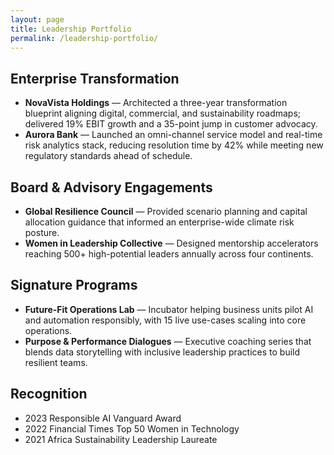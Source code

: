 ```yaml
---
layout: page
title: Leadership Portfolio
permalink: /leadership-portfolio/
---
```


## Enterprise Transformation
- **NovaVista Holdings** — Architected a three-year transformation blueprint
  aligning digital, commercial, and sustainability roadmaps; delivered 19% EBIT
growth and a 35-point jump in customer advocacy.
- **Aurora Bank** — Launched an omni-channel service model and real-time risk
  analytics stack, reducing resolution time by 42% while meeting new regulatory
  standards ahead of schedule.

## Board & Advisory Engagements
- **Global Resilience Council** — Provided scenario planning and capital
  allocation guidance that informed an enterprise-wide climate risk posture.
- **Women in Leadership Collective** — Designed mentorship accelerators reaching
  500+ high-potential leaders annually across four continents.

## Signature Programs
- **Future-Fit Operations Lab** — Incubator helping business units pilot AI and
  automation responsibly, with 15 live use-cases scaling into core operations.
- **Purpose & Performance Dialogues** — Executive coaching series that blends
  data storytelling with inclusive leadership practices to build resilient teams.

## Recognition
- 2023 Responsible AI Vanguard Award
- 2022 Financial Times Top 50 Women in Technology
- 2021 Africa Sustainability Leadership Laureate
